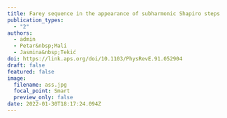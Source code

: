 ```yaml
---
title: Farey sequence in the appearance of subharmonic Shapiro steps
publication_types:
  - "2"
authors:
  - admin
  - Petar&nbsp;Mali
  - Jasmina&nbsp;Tekić
doi: https://link.aps.org/doi/10.1103/PhysRevE.91.052904
draft: false
featured: false
image:
  filename: ass.jpg
  focal_point: Smart
  preview_only: false
date: 2022-01-30T18:17:24.094Z
---
```

